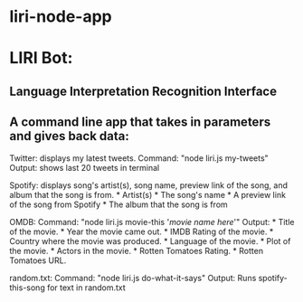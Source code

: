 # liri-node-app
<h1>LIRI Bot:</h1>
<h2>Language 
Interpretation
Recognition
Interface</h2>



<h2>A command line app that takes in parameters and gives back data:</h2>





Twitter: displays my latest tweets.
  Command: "node liri.js my-tweets" 
  Output: shows last 20 tweets in terminal





Spotify: displays song's artist(s), song name, preview link of the song, and album that the song is from. 
           * Artist(s)
           * The song's name
           * A preview link of the song from Spotify
           * The album that the song is from




OMDB:
  Command: "node liri.js movie-this '*movie name here*'"
  Output:  * Title of the movie.
           * Year the movie came out.
           * IMDB Rating of the movie.
           * Country where the movie was produced.
           * Language of the movie.
           * Plot of the movie.
           * Actors in the movie.
           * Rotten Tomatoes Rating.
           * Rotten Tomatoes URL.




random.txt:
  Command: "node liri.js do-what-it-says"
  Output: Runs spotify-this-song for text in random.txt



